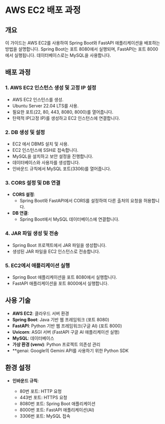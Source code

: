 # AWS EC2 배포 과정

## 개요

이 가이드는 AWS EC2를 사용하여 Spring Boot와 FastAPI 애플리케이션을 배포하는 방법을 설명합니다. Spring Boot는 포트 8080에서 실행되며, FastAPI는 포트 8000에서 실행됩니다. 데이터베이스로는 MySQL을 사용합니다.

## 배포 과정

### 1. AWS EC2 인스턴스 생성 및 고정 IP 설정

* AWS EC2 인스턴스를 생성.
* Ubuntu Server 22.04 LTS를 사용.
* 필요한 포트(22, 80, 443, 8080, 8000)를 열어줍니다.
* 탄력적 IP(고정 IP)를 생성하고 EC2 인스턴스에 연결합니다.

### 2. DB 생성 및 설정
* EC2 에서 DBMS 설치 및 사용.
* EC2 인스턴스에 SSH로 접속합니다.
* MySQL을 설치하고 보안 설정을 진행합니다.
* 데이터베이스와 사용자를 생성합니다.
* 인바운드 규칙에서 MySQL 포트(3306)를 열어줍니다.

### 3. CORS 설정 및 DB 연결

* **CORS 설정**: 
  + Spring Boot와 FastAPI에서 CORS를 설정하여 다른 출처의 요청을 허용합니다.
* **DB 연결**: 
  + Spring Boot에서 MySQL 데이터베이스에 연결합니다.

### 4. JAR 파일 생성 및 전송

* Spring Boot 프로젝트에서 JAR 파일을 생성합니다.
* 생성된 JAR 파일을 EC2 인스턴스로 전송합니다.

### 5. EC2에서 애플리케이션 실행

* Spring Boot 애플리케이션을 포트 8080에서 실행합니다.
* FastAPI 애플리케이션을 포트 8000에서 실행합니다.

## 사용 기술

* **AWS EC2**: 클라우드 서버 환경
* **Spring Boot**: Java 기반 웹 프레임워크 (포트 8080)
* **FastAPI**: Python 기반 웹 프레임워크(구글 AI) (포트 8000)
* **Uvicorn**: ASGI 서버 (FastAPI 구글 AI 애플리케이션 실행)
* **MySQL**: 데이터베이스
* **가상 환경 (venv)**: Python 프로젝트 의존성 관리
* **genai: Google의 Gemini API를 사용하기 위한 Python SDK

## 환경 설정

* **인바운드 규칙**:
  
  + 80번 포트: HTTP 요청
  + 443번 포트: HTTPS 요청
  + 8080번 포트: Spring Boot 애플리케이션
  + 8000번 포트: FastAPI 애플리케이션(AI)
  + 3306번 포트: MySQL 접속

